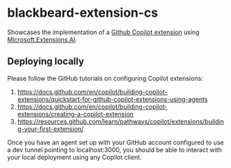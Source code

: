 # blackbeard-extension-cs

Showcases the implementation of a [Github Copilot extension](https://docs.github.com/en/copilot/building-copilot-extensions/quickstart-for-github-copilot-extensions-using-agents) using [Microsoft.Extensions.AI](https://devblogs.microsoft.com/dotnet/introducing-microsoft-extensions-ai-preview/).

## Deploying locally

Please follow the GitHub tutorials on configuring Copilot extensions:

1. https://docs.github.com/en/copilot/building-copilot-extensions/quickstart-for-github-copilot-extensions-using-agents
2. https://docs.github.com/en/copilot/building-copilot-extensions/creating-a-copilot-extension
3. https://resources.github.com/learn/pathways/copilot/extensions/building-your-first-extension/

Once you have an agent set up with your GitHub account configured to use a dev tunnel pointing to localhost:3000, you should be able to interact with your local deployment using any Copilot client.
